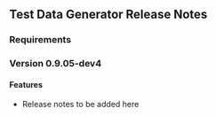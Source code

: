 ## Test Data Generator Release Notes

### Requirements

### Version 0.9.05-dev4
#### Features
* Release notes to be added here